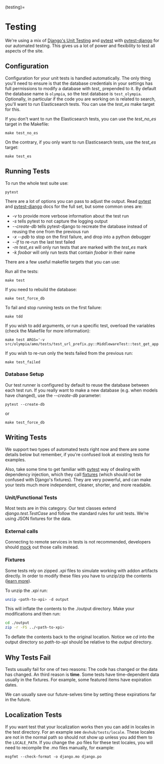 (testing)=

# Testing

We're using a mix of [Django's Unit Testing] and [pytest] with
[pytest-django] for our automated testing. This gives us a
lot of power and flexibility to test all aspects of the site.

## Configuration

Configuration for your unit tests is handled automatically.  The only
thing you'll need to ensure is that the database credentials in your settings
has full permissions to modify a database with _test__ prepended to it. By
default the database name is `olympia`, so the test database is
`test_olympia`.
Optionally, in particular if the code you are working on is related to search,
you'll want to run Elasticsearch tests. You can use the _test_es_ make target for this.

If you don't want to run the Elasticsearch tests, you can use the
_test_no_es_ target in the Makefile:

```
make test_no_es
```

On the contrary, if you only want to run Elasticsearch tests, use the
_test_es_ target:

```
make test_es
```

## Running Tests

To run the whole test suite use:

```
pytest
```

There are a lot of options you can pass to adjust the output.  Read [pytest]
and [pytest-django] docs for the full set, but some common ones are:

- _-v_ to provide more verbose information about the test run
- _-s_ tells pytest to not capture the logging output
- _--create-db_ tells pytest-django to recreate the database instead of
  reusing the one from the previous run
- _-x --pdb_ to stop on the first failure, and drop into a python debugger
- _--lf_ to re-run the last test failed
- _-m test_es_ will only run tests that are marked with the _test_es_ mark
- _-k foobar_ will only run tests that contain _foobar_ in their name

There are a few useful makefile targets that you can use:

Run all the tests:

```
make test
```

If you need to rebuild the database:

```
make test_force_db
```

To fail and stop running tests on the first failure:

```
make tdd
```

If you wish to add arguments, or run a specific test, overload the variables
(check the Makefile for more information):

```
make test ARGS='-v src/olympia/amo/tests/test_url_prefix.py::MiddlewareTest::test_get_app'
```

If you wish to re-run only the tests failed from the previous run:

```
make test_failed
```

### Database Setup

Our test runner is configured by default to reuse the database between each
test run.  If you really want to make a new database (e.g. when models have
changed), use the _--create-db_ parameter:

```
pytest --create-db
```

or

```
make test_force_db
```

## Writing Tests

We support two types of automated tests right now and there are some details
below but remember, if you're confused look at existing tests for examples.

Also, take some time to get familiar with [pytest] way of dealing with
dependency injection, which they call [fixtures] (which should not be confused
with Django's fixtures). They are very powerful, and can make your tests much
more independent, cleaner, shorter, and more readable.

### Unit/Functional Tests

Most tests are in this category.  Our test classes extend
_django.test.TestCase_ and follow the standard rules for unit tests.
We're using JSON fixtures for the data.

### External calls

Connecting to remote services in tests is not recommended, developers should
[mock] out those calls instead.

### Fixtures

Some tests rely on zipped _.xpi_ files to simulate working with addon artifacts directly.
In order to modify these files you have to unzip/zip the contents ([learn more]).

To unzip the _.xpi_ run:

```bash
unzip <path-to-xpi> -d output
```

This will inflate the contents to the ./output directory. Make your modifications and then run:

```bash
cd ./output
zip -r -FS ../<path-to-xpi>
```

To deflate the contents back to the original location. Notice we _cd_ into the output directory so
_path-to-xpi_ should be relative to the _output_ directory.

## Why Tests Fail

Tests usually fail for one of two reasons: The code has changed or the data has
changed.  An third reason is **time**.  Some tests have time-dependent data
usually in the fixtures.  For example, some featured items have expiration
dates.

We can usually save our future-selves time by setting these expirations far in
the future.

## Localization Tests

If you want test that your localization works then you can add in locales
in the test directory. For an example see `devhub/tests/locale`. These locales
are not in the normal path so should not show up unless you add them to the
`LOCALE_PATH`. If you change the .po files for these test locales, you will
need to recompile the .mo files manually, for example:

```
msgfmt --check-format -o django.mo django.po
```

[django's unit testing]: http://docs.djangoproject.com/en/dev/topics/testing
[fixtures]: http://pytest.org/en/latest/fixture.html
[learn more]: https://extensionworkshop.com/documentation/publish/package-your-extension/#package-linux
[mock]: http://pypi.python.org/pypi/mock
[pypom]: http://pypom.readthedocs.io/en/latest/
[pytest]: http://pytest.org/
[pytest-django]: https://pytest-django.readthedocs.io/en/latest/
